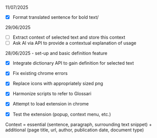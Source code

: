 11/07/2025
- [x] Format translated sentence for bold text/

29/06/2025

-   [ ] Extract context of selected text and store this context
-   [ ] Ask AI via API to provide a contextual explanation of usage

28/06/2025 - set-up and basic definition feature

-   [x] Integrate dictionary API to gain definition for selected text
-   [x] Fix existing chrome errors
-   [x] Replace icons with appropriately sized png
-   [x] Harmonize scripts to refer to Glossari
-   [x] Attempt to load extension in chrome
-   [x] Test the extension (popup, context menu, etc.)
 



Context = essential (sentence, paragraph, surrounding text snippet) + additional (page title, url, author, publication date, document type)

